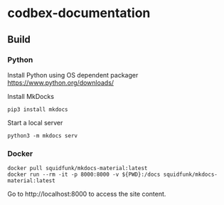 # codbex-documentation

## Build

### Python

Install Python using OS dependent packager https://www.python.org/downloads/

Install MkDocks

```
pip3 install mkdocs
```

Start a local server

```
python3 -m mkdocs serv
```

### Docker

```
docker pull squidfunk/mkdocs-material:latest
docker run --rm -it -p 8000:8000 -v ${PWD}:/docs squidfunk/mkdocs-material:latest
```

Go to http://localhost:8000 to access the site content.
